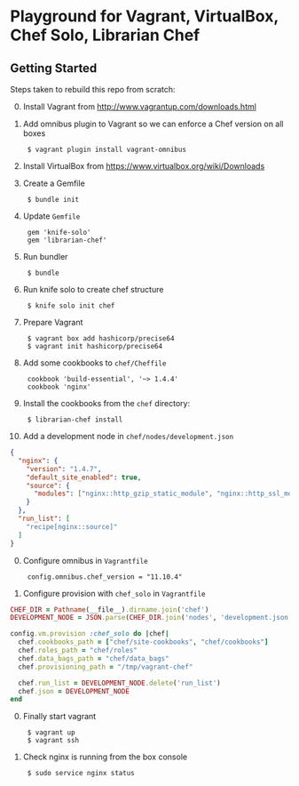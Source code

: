 Playground for Vagrant, VirtualBox, Chef Solo, Librarian Chef
=============================================================

Getting Started
---------------

Steps taken to rebuild this repo from scratch:

0. Install Vagrant from http://www.vagrantup.com/downloads.html

0. Add omnibus plugin to Vagrant so we can enforce a Chef version on all boxes

        $ vagrant plugin install vagrant-omnibus

0. Install VirtualBox from https://www.virtualbox.org/wiki/Downloads

0. Create a Gemfile

        $ bundle init

0. Update `Gemfile`

        gem 'knife-solo'
        gem 'librarian-chef'

0. Run bundler

        $ bundle

0. Run knife solo to create chef structure

        $ knife solo init chef

0. Prepare Vagrant

        $ vagrant box add hashicorp/precise64
        $ vagrant init hashicorp/precise64

0. Add some cookbooks to `chef/Cheffile`

        cookbook 'build-essential', '~> 1.4.4'
        cookbook 'nginx'

0. Install the cookbooks from the `chef` directory:

        $ librarian-chef install

0. Add a development node in `chef/nodes/development.json`

  ```json
  {
    "nginx": {
      "version": "1.4.7",
      "default_site_enabled": true,
      "source": {
        "modules": ["nginx::http_gzip_static_module", "nginx::http_ssl_module"]
      }
    },
    "run_list": [
      "recipe[nginx::source]"
    ]
  }
  ```

0. Configure omnibus in `Vagrantfile`

        config.omnibus.chef_version = "11.10.4"

0. Configure provision with `chef_solo` in `Vagrantfile`

  ```ruby
  CHEF_DIR = Pathname(__file__).dirname.join('chef')
  DEVELOPMENT_NODE = JSON.parse(CHEF_DIR.join('nodes', 'development.json').read)

  config.vm.provision :chef_solo do |chef|
    chef.cookbooks_path = ["chef/site-cookbooks", "chef/cookbooks"]
    chef.roles_path = "chef/roles"
    chef.data_bags_path = "chef/data_bags"
    chef.provisioning_path = "/tmp/vagrant-chef"

    chef.run_list = DEVELOPMENT_NODE.delete('run_list')
    chef.json = DEVELOPMENT_NODE
  end
  ```

0. Finally start vagrant

        $ vagrant up
        $ vagrant ssh

0. Check nginx is running from the box console

        $ sudo service nginx status


